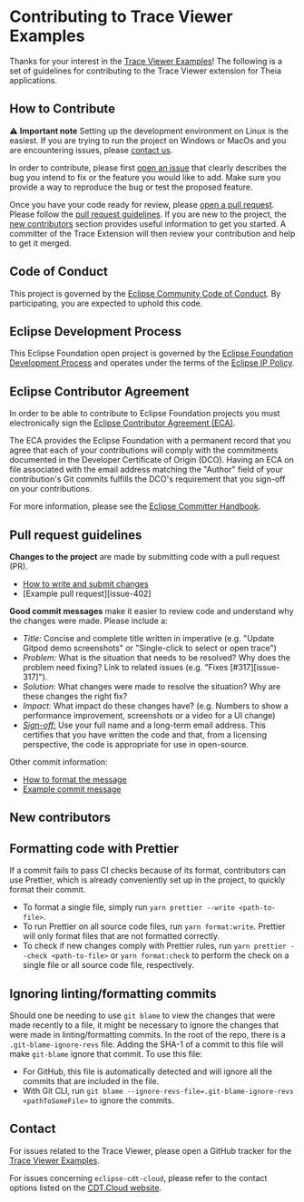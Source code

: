 # Contributing to Trace Viewer Examples

Thanks for your interest in the [Trace Viewer Examples][trace-viewer-examples]! The following is a set of
guidelines for contributing to the Trace Viewer extension for Theia applications.

## How to Contribute

⚠️ **Important note** Setting up the development environment on Linux is the easiest. If you are trying
to run the project on Windows or MacOs and you are encountering issues, please [contact us][contact-us].

In order to contribute, please first [open an issue][issues] that clearly describes the bug you
intend to fix or the feature you would like to add. Make sure you provide a way to reproduce the bug
or test the proposed feature.

Once you have your code ready for review, please  [open a pull request][pull-requests]. Please follow
the [pull request guidelines][pr-guide]. If you are new to the project, the
[new contributors][new-contributors] section provides useful information to get you started. A
committer of the Trace Extension will then review your contribution and help to get it merged.

## Code of Conduct

This project is governed by the [Eclipse Community Code of Conduct](CODE_OF_CONDUCT.md).
By participating, you are expected to uphold this code.

## Eclipse Development Process

This Eclipse Foundation open project is governed by the [Eclipse Foundation
Development Process][dev-process] and operates under the terms of the [Eclipse IP Policy][ip-policy].

## Eclipse Contributor Agreement

In order to be able to contribute to Eclipse Foundation projects you must
electronically sign the [Eclipse Contributor Agreement (ECA)][eca].

The ECA provides the Eclipse Foundation with a permanent record that you agree
that each of your contributions will comply with the commitments documented in
the Developer Certificate of Origin (DCO). Having an ECA on file associated with
the email address matching the "Author" field of your contribution's Git commits
fulfills the DCO's requirement that you sign-off on your contributions.

For more information, please see the [Eclipse Committer Handbook][commiter-handbook].

## Pull request guidelines

**Changes to the project** are made by submitting code with a pull request (PR).

* [How to write and submit changes][creating-changes]
* [Example pull request][issue-402]

**Good commit messages** make it easier to review code and understand why the changes were made.
Please include a:

* *Title:* Concise and complete title written in imperative (e.g. "Update Gitpod demo screenshots"
or "Single-click to select or open trace")
* *Problem:* What is the situation that needs to be resolved? Why does the problem need fixing?
Link to related issues (e.g. "Fixes [#317][issue-317]").
* *Solution:* What changes were made to resolve the situation? Why are these changes the right fix?
* *Impact:* What impact do these changes have? (e.g. Numbers to show a performance improvement,
screenshots or a video for a UI change)
* [*Sign-off:*][sign-off] Use your full name and a long-term email address. This certifies that you
have written the code and that, from a licensing perspective, the code is appropriate for use in open-source.

Other commit information:

* [How to format the message][commit-message-message]
* [Example commit message][commit-message-example]

## New contributors

## Formatting code with Prettier

If a commit fails to pass CI checks because of its format, contributors can use Prettier, which is already conveniently set up in the project,
to quickly format their commit.

* To format a single file, simply run `yarn prettier --write <path-to-file>`.
* To run Prettier on all source code files, run `yarn format:write`. Prettier will only format files that are not formatted correctly.
* To check if new changes comply with Prettier rules, run `yarn prettier --check <path-to-file>` or `yarn format:check` to perform the check on a single file
  or all source code file, respectively.

## Ignoring linting/formatting commits

Should one be needing to use `git blame` to view the changes that were made recently to a file, it might be necessary to
ignore the changes that were made in linting/formatting commits. In the root of the repo, there is a `.git-blame-ignore-revs`
file. Adding the SHA-1 of a commit to this file will make `git-blame` ignore that commit. To use this file:

* For GitHub, this file is automatically detected and will ignore all the commits that are included in the file.
* With Git CLI, run `git blame --ignore-revs-file=.git-blame-ignore-revs <pathToSomeFile>` to ignore the commits.

## Contact

For issues related to the Trace Viewer, please open a GitHub tracker for the [Trace Viewer Examples][trace-viewer-examples].

For issues concerning `eclipse-cdt-cloud`, please refer to the contact options listed on the [CDT.Cloud website][cdt-cloud-website].

[architecture]: https://github.com/eclipse-cdt-cloud/theia-trace-extension#architecture
[cdt-cloud-website]: https://cdt-cloud.io/contact/
[commit-message-example]: https://github.com/eclipse-cdt-cloud/theia-trace-extension/commit/bc18fcd110d7b8433293692421f2e4fb49f89bd6
[commit-message-message]: https://tbaggery.com/2008/04/19/a-note-about-git-commit-messages.html
[commiter-handbook]: https://www.eclipse.org/projects/handbook/#resources-commit
[contact-us]: #contact
[creating-changes]: https://www.dataschool.io/how-to-contribute-on-github/
[dev-process]: https://eclipse.org/projects/dev_process
[eca]: http://www.eclipse.org/legal/ECA.php
[external-components]: https://github.com/eclipse-cdt-cloud/theia-trace-extension#related-code
[good-first-issues]: https://github.com/eclipse-cdt-cloud/trace-viewer-examples/issues?q=is%3Aopen+is%3Aissue+label%3A%22good+first+issue%22
[flexible-architecture-video]: https://www.youtube.com/watch?v=8s5vGf45e-g
[flexible-architecture-slides]: https://tracingsummit.org/ts/2019/files/Tracingsummit2019-theia-dagenais.pdf
[gitpod-demo]: https://github.com/eclipse-cdt-cloud/theia-trace-extension#Nightly-via-Gitpod
[ip-policy]: https://www.eclipse.org/org/documents/Eclipse_IP_Policy.pdf
[issues]: https://github.com/eclipse-cdt-cloud/trace-viewer-examples/issues
[new-contributors]: #new-contributors
[pr-guide]: #pull-request-guidelines
[pull-requests]: https://github.com/eclipse-cdt-cloud/theia-trace-extension/pulls
[sign-off]: https://git-scm.com/docs/git-commit#Documentation/git-commit.txt---signoff
[trace-viewer-examples]: https://github.com/eclipse-cdt-cloud/trace-viewer-examples
[tracevizlab]: https://github.com/dorsal-lab/Tracevizlab
[tracing-with-theia-video]: https://www.youtube.com/watch?v=Fysg1mOadik
[tracing-with-theia-slides]: https://www.eclipsecon.org/sites/default/files/slides/EclipseConEurope2019-TraceCompass-Theia.pdf
[tracing-summit]: https://tracingsummit.org/ts/2019/
[tracompa-cloud-video]: https://www.youtube.com/watch?v=DFxWXE4A-uQ
[tracompa-cloud-slides]: https://www.eclipsecon.org/sites/default/files/slides/EclipseCon2021-TraceCompassCloud.pdf
